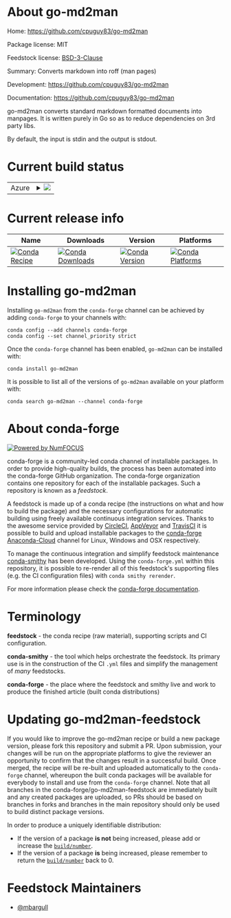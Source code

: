 About go-md2man
===============

Home: https://github.com/cpuguy83/go-md2man

Package license: MIT

Feedstock license: [BSD-3-Clause](https://github.com/conda-forge/go-md2man-feedstock/blob/master/LICENSE.txt)

Summary: Converts markdown into roff (man pages)

Development: https://github.com/cpuguy83/go-md2man

Documentation: https://github.com/cpuguy83/go-md2man

go-md2man converts standard markdown formatted documents into manpages. It is written purely in Go so as to reduce dependencies on 3rd party libs.

By default, the input is stdin and the output is stdout.


Current build status
====================


<table>
    
  <tr>
    <td>Azure</td>
    <td>
      <details>
        <summary>
          <a href="https://dev.azure.com/conda-forge/feedstock-builds/_build/latest?definitionId=11068&branchName=master">
            <img src="https://dev.azure.com/conda-forge/feedstock-builds/_apis/build/status/go-md2man-feedstock?branchName=master">
          </a>
        </summary>
        <table>
          <thead><tr><th>Variant</th><th>Status</th></tr></thead>
          <tbody><tr>
              <td>linux_64</td>
              <td>
                <a href="https://dev.azure.com/conda-forge/feedstock-builds/_build/latest?definitionId=11068&branchName=master">
                  <img src="https://dev.azure.com/conda-forge/feedstock-builds/_apis/build/status/go-md2man-feedstock?branchName=master&jobName=linux&configuration=linux_64_" alt="variant">
                </a>
              </td>
            </tr><tr>
              <td>osx_64</td>
              <td>
                <a href="https://dev.azure.com/conda-forge/feedstock-builds/_build/latest?definitionId=11068&branchName=master">
                  <img src="https://dev.azure.com/conda-forge/feedstock-builds/_apis/build/status/go-md2man-feedstock?branchName=master&jobName=osx&configuration=osx_64_" alt="variant">
                </a>
              </td>
            </tr>
          </tbody>
        </table>
      </details>
    </td>
  </tr>
</table>

Current release info
====================

| Name | Downloads | Version | Platforms |
| --- | --- | --- | --- |
| [![Conda Recipe](https://img.shields.io/badge/recipe-go--md2man-green.svg)](https://anaconda.org/conda-forge/go-md2man) | [![Conda Downloads](https://img.shields.io/conda/dn/conda-forge/go-md2man.svg)](https://anaconda.org/conda-forge/go-md2man) | [![Conda Version](https://img.shields.io/conda/vn/conda-forge/go-md2man.svg)](https://anaconda.org/conda-forge/go-md2man) | [![Conda Platforms](https://img.shields.io/conda/pn/conda-forge/go-md2man.svg)](https://anaconda.org/conda-forge/go-md2man) |

Installing go-md2man
====================

Installing `go-md2man` from the `conda-forge` channel can be achieved by adding `conda-forge` to your channels with:

```
conda config --add channels conda-forge
conda config --set channel_priority strict
```

Once the `conda-forge` channel has been enabled, `go-md2man` can be installed with:

```
conda install go-md2man
```

It is possible to list all of the versions of `go-md2man` available on your platform with:

```
conda search go-md2man --channel conda-forge
```


About conda-forge
=================

[![Powered by NumFOCUS](https://img.shields.io/badge/powered%20by-NumFOCUS-orange.svg?style=flat&colorA=E1523D&colorB=007D8A)](http://numfocus.org)

conda-forge is a community-led conda channel of installable packages.
In order to provide high-quality builds, the process has been automated into the
conda-forge GitHub organization. The conda-forge organization contains one repository
for each of the installable packages. Such a repository is known as a *feedstock*.

A feedstock is made up of a conda recipe (the instructions on what and how to build
the package) and the necessary configurations for automatic building using freely
available continuous integration services. Thanks to the awesome service provided by
[CircleCI](https://circleci.com/), [AppVeyor](https://www.appveyor.com/)
and [TravisCI](https://travis-ci.com/) it is possible to build and upload installable
packages to the [conda-forge](https://anaconda.org/conda-forge)
[Anaconda-Cloud](https://anaconda.org/) channel for Linux, Windows and OSX respectively.

To manage the continuous integration and simplify feedstock maintenance
[conda-smithy](https://github.com/conda-forge/conda-smithy) has been developed.
Using the ``conda-forge.yml`` within this repository, it is possible to re-render all of
this feedstock's supporting files (e.g. the CI configuration files) with ``conda smithy rerender``.

For more information please check the [conda-forge documentation](https://conda-forge.org/docs/).

Terminology
===========

**feedstock** - the conda recipe (raw material), supporting scripts and CI configuration.

**conda-smithy** - the tool which helps orchestrate the feedstock.
                   Its primary use is in the construction of the CI ``.yml`` files
                   and simplify the management of *many* feedstocks.

**conda-forge** - the place where the feedstock and smithy live and work to
                  produce the finished article (built conda distributions)


Updating go-md2man-feedstock
============================

If you would like to improve the go-md2man recipe or build a new
package version, please fork this repository and submit a PR. Upon submission,
your changes will be run on the appropriate platforms to give the reviewer an
opportunity to confirm that the changes result in a successful build. Once
merged, the recipe will be re-built and uploaded automatically to the
`conda-forge` channel, whereupon the built conda packages will be available for
everybody to install and use from the `conda-forge` channel.
Note that all branches in the conda-forge/go-md2man-feedstock are
immediately built and any created packages are uploaded, so PRs should be based
on branches in forks and branches in the main repository should only be used to
build distinct package versions.

In order to produce a uniquely identifiable distribution:
 * If the version of a package **is not** being increased, please add or increase
   the [``build/number``](https://docs.conda.io/projects/conda-build/en/latest/resources/define-metadata.html#build-number-and-string).
 * If the version of a package **is** being increased, please remember to return
   the [``build/number``](https://docs.conda.io/projects/conda-build/en/latest/resources/define-metadata.html#build-number-and-string)
   back to 0.

Feedstock Maintainers
=====================

* [@mbargull](https://github.com/mbargull/)

